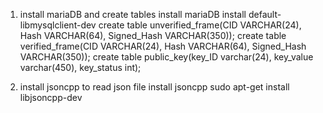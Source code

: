 1. install mariaDB and create tables
   install mariaDB
   install default-libmysqlclient-dev
   create table unverified_frame(CID VARCHAR(24), Hash VARCHAR(64), Signed_Hash VARCHAR(350));
   create table verified_frame(CID VARCHAR(24), Hash VARCHAR(64), Signed_Hash VARCHAR(350));
   create table public_key(key_ID varchar(24), key_value varchar(450), key_status int);

2. install jsoncpp to read json file
   install jsoncpp 
   sudo apt-get install libjsoncpp-dev
